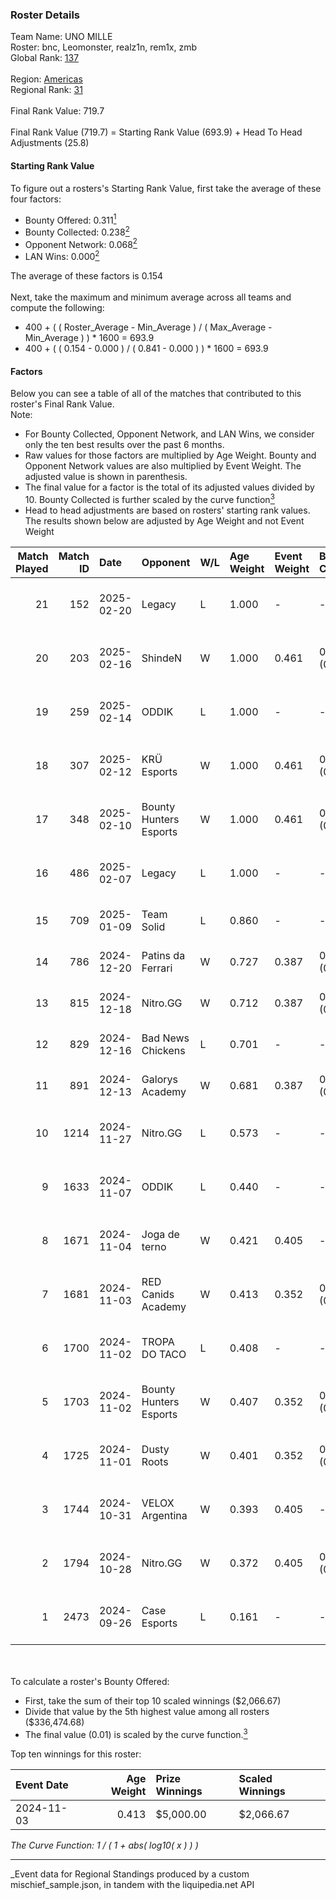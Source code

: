 ### Roster Details<br />
Team Name: UNO MILLE<br />
Roster: bnc, Leomonster, realz1n, rem1x, zmb<br />
Global Rank: [137](../../standings_global_2025_03_01.md)<br />
<br />
Region: [Americas]( ../../standings_americas_2025_03_01.md)<br />
Regional Rank: [31]( ../../standings_americas_2025_03_01.md)<br />
<br />
Final Rank Value:  719.7<br />
<br />
Final Rank Value (719.7) = Starting Rank Value (693.9) + Head To Head Adjustments (25.8)<br />

#### Starting Rank Value<br />
To figure out a rosters's Starting Rank Value, first take the average of these four factors:<br />
- Bounty Offered: 0.311[<sup>1</sup>](#table2)
- Bounty Collected: 0.238[<sup>2</sup>](#table1)
- Opponent Network: 0.068[<sup>2</sup>](#table1)
- LAN Wins: 0.000[<sup>2</sup>](#table1)

The average of these factors is 0.154<br />
<br />
Next, take the maximum and minimum average across all teams and compute the following:<br />
- 400 + ( ( Roster_Average - Min_Average ) / ( Max_Average - Min_Average ) ) * 1600 = 693.9
- 400 + ( ( 0.154 - 0.000 ) / ( 0.841 - 0.000 ) ) * 1600 = 693.9


#### Factors<br />
Below you can see a table of all of the matches that contributed to this roster's Final Rank Value.<br />
Note:<br />

- For Bounty Collected, Opponent Network, and LAN Wins, we consider only the ten best results over the past 6 months.
- Raw values for those factors are multiplied by Age Weight. Bounty and Opponent Network values are also multiplied by Event Weight. The adjusted value is shown in parenthesis.
- The final value for a factor is the total of its adjusted values divided by 10. Bounty Collected is further scaled by the curve function[<sup>3</sup>](#curveFunction)
- Head to head adjustments are based on rosters' starting rank values. The results shown below are adjusted by Age Weight and not Event Weight
<span id="table1"></span><br />


| Match Played | Match ID | Date       | Opponent               | W/L | Age Weight | Event Weight | Bounty Collected | Opponent Network | LAN Wins  | H2H Adj. | Roster                               |
| -: | -: | :- | :- | :- | :- | :- | :- | :- | :- | -: | :- |
|           21 |      152 | 2025-02-20 | Legacy                 | L   | 1.000      | -            | -                | -                | -         |    -5.23 | bnc, Leomonster, realz1n, rem1x, zmb |
|           20 |      203 | 2025-02-16 | ShindeN                | W   | 1.000      | 0.461        | 0.005 (0.002)    | 0.377 (0.174)    | 0 (0.000) |    14.70 | bnc, Leomonster, realz1n, rem1x, zmb |
|           19 |      259 | 2025-02-14 | ODDIK                  | L   | 1.000      | -            | -                | -                | -         |   -10.64 | bnc, Leomonster, realz1n, rem1x, zmb |
|           18 |      307 | 2025-02-12 | KRÜ Esports            | W   | 1.000      | 0.461        | 0.001 (0.001)    | 0.169 (0.078)    | 0 (0.000) |    13.88 | bnc, Leomonster, realz1n, rem1x, zmb |
|           17 |      348 | 2025-02-10 | Bounty Hunters Esports | W   | 1.000      | 0.461        | 0.001 (0.001)    | 0.240 (0.111)    | 0 (0.000) |    14.95 | bnc, Leomonster, realz1n, rem1x, zmb |
|           16 |      486 | 2025-02-07 | Legacy                 | L   | 1.000      | -            | -                | -                | -         |    -6.52 | bnc, Leomonster, realz1n, rem1x, zmb |
|           15 |      709 | 2025-01-09 | Team Solid             | L   | 0.860      | -            | -                | -                | -         |    -8.73 | bnc, max, realz1n, rem1x, zmb        |
|           14 |      786 | 2024-12-20 | Patins da Ferrari      | W   | 0.727      | 0.387        | 0.000 (0.000)    | 0.128 (0.036)    | 0 (0.000) |     6.47 | bnc, max, realz1n, rem1x, zmb        |
|           13 |      815 | 2024-12-18 | Nitro.GG               | W   | 0.712      | 0.387        | 0.001 (0.000)    | 0.358 (0.099)    | 0 (0.000) |    10.40 | bnc, max, realz1n, rem1x, zmb        |
|           12 |      829 | 2024-12-16 | Bad News Chickens      | L   | 0.701      | -            | -                | -                | -         |   -12.64 | bnc, max, realz1n, rem1x, zmb        |
|           11 |      891 | 2024-12-13 | Galorys Academy        | W   | 0.681      | 0.387        | 0.000 (0.000)    | -                | 0 (0.000) |     3.28 | bnc, max, realz1n, rem1x, zmb        |
|           10 |     1214 | 2024-11-27 | Nitro.GG               | L   | 0.573      | -            | -                | -                | -         |    -9.69 | lukiz, pancc, realz1n, rem1x, zmb    |
|            9 |     1633 | 2024-11-07 | ODDIK                  | L   | 0.440      | -            | -                | -                | -         |    -5.34 | lukiz, pancc, realz1n, rem1x, zmb    |
|            8 |     1671 | 2024-11-04 | Joga de terno          | W   | 0.421      | 0.405        | -                | 0.111 (0.019)    | 0 (0.000) |     3.07 | lukiz, pancc, realz1n, rem1x, zmb    |
|            7 |     1681 | 2024-11-03 | RED Canids Academy     | W   | 0.413      | 0.352        | 0.005 (0.001)    | -                | 0 (0.000) |     5.53 | lukiz, pancc, realz1n, rem1x, zmb    |
|            6 |     1700 | 2024-11-02 | TROPA DO TACO          | L   | 0.408      | -            | -                | -                | -         |    -6.87 | lukiz, pancc, realz1n, rem1x, zmb    |
|            5 |     1703 | 2024-11-02 | Bounty Hunters Esports | W   | 0.407      | 0.352        | 0.001 (0.000)    | 0.240 (0.034)    | 0 (0.000) |     5.99 | lukiz, pancc, realz1n, rem1x, zmb    |
|            4 |     1725 | 2024-11-01 | Dusty Roots            | W   | 0.401      | 0.352        | 0.008 (0.001)    | 0.422 (0.060)    | 0 (0.000) |     7.23 | lukiz, pancc, realz1n, rem1x, zmb    |
|            3 |     1744 | 2024-10-31 | VELOX Argentina        | W   | 0.393      | 0.405        | -                | 0.121 (0.019)    | -         |     3.27 | lukiz, pancc, realz1n, rem1x, zmb    |
|            2 |     1794 | 2024-10-28 | Nitro.GG               | W   | 0.372      | 0.405        | 0.001 (0.000)    | 0.358 (0.054)    | -         |     5.48 | lukiz, pancc, realz1n, rem1x, zmb    |
|            1 |     2473 | 2024-09-26 | Case Esports           | L   | 0.161      | -            | -                | -                | -         |    -2.77 | honda, lukiz, realz1n, rem1x, zmb    |

<br />
<span id="table2"></span><br />
To calculate a roster's Bounty Offered:<br />

- First, take the sum of their top 10 scaled winnings ($2,066.67)
- Divide that value by the 5th highest value among all rosters ($336,474.68)
- The final value (0.01) is scaled by the curve function.[<sup>3</sup>](#curveFunction)

Top ten winnings for this roster:<br />

| Event Date | Age Weight | Prize Winnings | Scaled Winnings |
| :- | -: | :- | :- |
| 2024-11-03 |      0.413 | $5,000.00      | $2,066.67       |


<span id="curveFunction"></span>_The Curve Function: 1 / ( 1 + abs( log10( x ) ) )_<br />

---
_Event data for Regional Standings produced by a custom mischief_sample.json, in tandem with the liquipedia.net API<br />
